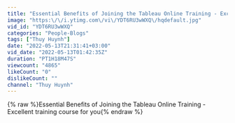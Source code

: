 ```yaml
---
title: "Essential Benefits of Joining the Tableau Online Training - Excellent training course for you"
image: "https:\/\/i.ytimg.com\/vi\/YDT6RU3wWXQ\/hqdefault.jpg"
vid_id: "YDT6RU3wWXQ"
categories: "People-Blogs"
tags: ["Thuy Huynh"]
date: "2022-05-13T21:31:41+03:00"
vid_date: "2022-05-13T01:42:35Z"
duration: "PT1H18M47S"
viewcount: "4865"
likeCount: "0"
dislikeCount: ""
channel: "Thuy Huynh"
---
```

{% raw %}Essential Benefits of Joining the Tableau Online Training - Excellent training course for you{% endraw %}
